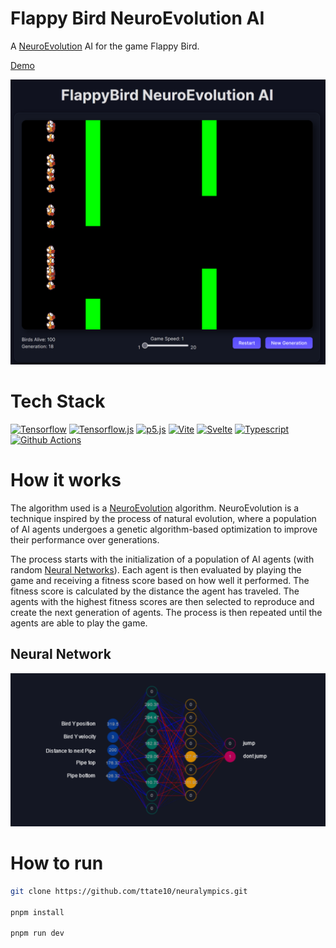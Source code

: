 # Flappy Bird NeuroEvolution AI

A [NeuroEvolution](https://en.wikipedia.org/wiki/Neuroevolution) AI for the game Flappy Bird.

[Demo](https://ttate10.github.io/neuralympics/)

![Example Screenshot](https://raw.githubusercontent.com/ttate10/neuralympics/main/docs/screenshot.png)

# Tech Stack
[![Tensorflow](https://img.shields.io/badge/-Tensorflow-05122A?style=flat&logo=tensorflow)](https://www.tensorflow.org/)
[![Tensorflow.js](https://img.shields.io/badge/-Tensorflow.js-05122A?style=flat&logo=tensorflow)](https://www.tensorflow.org/js)
[![p5.js](https://img.shields.io/badge/-p5.js-05122A?style=flat&logo=p5.js)](https://p5js.org/)
[![Vite](https://img.shields.io/badge/-Vite-05122A?style=flat&logo=vite)](https://vitejs.dev/)
[![Svelte](https://img.shields.io/badge/-Svelte-05122A?style=flat&logo=svelte)](https://svelte.dev/)
[![Typescript](https://img.shields.io/badge/-Typescript-05122A?style=flat&logo=typescript)](https://www.typescriptlang.org/)
[![Github Actions](https://img.shields.io/badge/-Github%20Actions-05122A?style=flat&logo=github-actions)](https://github.com/features/actions)

# How it works
The algorithm used is a [NeuroEvolution](https://en.wikipedia.org/wiki/Neuroevolution) algorithm.
NeuroEvolution is a technique inspired by the process of natural evolution, where a population of AI agents undergoes a genetic algorithm-based optimization to improve their performance over generations.

The process starts with the initialization of a population of AI agents (with random [Neural Networks](https://en.wikipedia.org/wiki/Neural_network)).
Each agent is then evaluated by playing the game and receiving a fitness score based on how well it performed. The fitness score is calculated by the distance the agent has traveled.
The agents with the highest fitness scores are then selected to reproduce and create the next generation of agents.
The process is then repeated until the agents are able to play the game.

## Neural Network
![Neural Network](https://raw.githubusercontent.com/ttate10/neuralympics/main/docs/neural-network.png)



# How to run
```bash
git clone https://github.com/ttate10/neuralympics.git

pnpm install

pnpm run dev
```